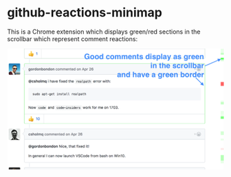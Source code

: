 # github-reactions-minimap

This is a Chrome extension which displays green/red sections in the scrollbar which represent comment reactions:

![](preview.png)
